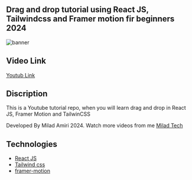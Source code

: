 
## Drag and drop tutorial using React JS, Tailwindcss and Framer motion fir beginners 2024 

<img src="./public/banner.png" alt="banner"/>

## Video Link

[Youtub Link](https://youtu.be/L5YAexvZ1bc)

## Discription

This is a Youtube tutorial repo, when you will learn drag and drop in React JS, Framer Motion and TailwinCSS

Developed By Milad Amiri 2024.
Watch more videos from me [Milad Tech](https://www.youtube.com/@miladtech2844)

## Technologies 

- [React JS](https://reactjs.org/docs/getting-started.html)
- [Tailwind css](https://tailwindcss.com/)
- [framer-motion](https://www.framer.com/motion/)
